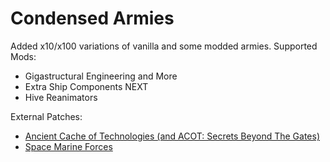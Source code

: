 # Condensed Armies
Added x10/x100 variations of vanilla and some modded armies.
Supported Mods:
- Gigastructural Engineering and More
- Extra Ship Components NEXT
- Hive Reanimators


External Patches:
- [Ancient Cache of Technologies (and ACOT: Secrets Beyond The Gates)](https://github.com/PresMemes/CondensedArmiesPatches)
- [Space Marine Forces](https://github.com/PresMemes/CondensedArmiesPatches)